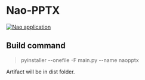 # Nao-PPTX
[![Nao application](https://github.com/drewzxcvbnm/Nao-PPTX/actions/workflows/python-app.yml/badge.svg)](https://github.com/drewzxcvbnm/Nao-PPTX/actions/workflows/python-app.yml)
## Build command
> pyinstaller --onefile -F main.py --name naopptx

Artifact will be in dist folder.
